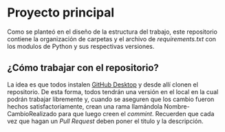# Proyecto principal
Como se planteó en el diseño de la estructura del trabajo, este repositorio contiene la organización de carpetas y el archivo de _requirements.txt_ con los modulos de Python y sus respectivas versiones.

## ¿Cómo trabajar con el repositorio? 
La idea es que todos instalen [GitHub Desktop](https://docs.github.com/es/desktop/installing-and-configuring-github-desktop/installing-github-desktop) y desde allí clonen el repositorio. De esta forma, todos tendrán una versión en el local en la cual podrán trabajar libremente y, cuando se aseguren que los cambio fueron hechos satisfactoriamente, crean una rama llamándola Nombre-CambioRealizado para que luego creen el _commint_. Recuerden que cada vez que hagan un _Pull Request_ deben poner el titulo y la descripción.
